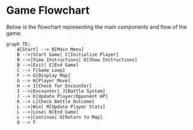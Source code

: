 # Game Flowchart

Below is the flowchart representing the main components and flow of the game:

```mermaid
graph TD;
    A[Start] --> B[Main Menu]
    B -->|Start Game| C[Initialize Player]
    B -->|View Instructions| D[Show Instructions]
    B -->|Exit| E[End Game]
    C --> F[Game Loop]
    F --> G[Display Map]
    G --> H[Player Move]
    H --> I[Check for Encounter]
    I -->|Encounter| J[Battle System]
    J --> K[Update Player/Opponent HP]
    K --> L[Check Battle Outcome]
    L -->|Win| M[Update Player Stats]
    L -->|Lose| N[End Game]
    L -->|Continue| O[Return to Map]
    O --> F